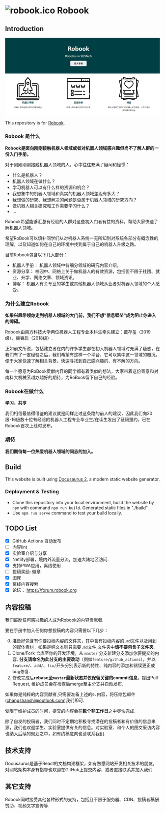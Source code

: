 # ![robook.ico](./static/img/favicon.ico) Robook



## Introduction

![robook_home](./static/img/robook_home.png)

This repository is for [Robook](https://robook.org).

### Robook 是什么

**Robook是面向刚刚接触机器人领域或者对机器人领域感兴趣但尚不了解人群的一份入门手册。**

对于刚刚刚刚接触机器人领域的人，心中往往充满了疑问和憧憬：
- 什么是机器人？
- 机器人领域在做什么？
- 学习机器人可以有什么样的资源和机会？
- 我想象中的机器人领域和真实的机器人领域差距有多大？
- 我想做的研究、我想解决的问题是否属于机器人领域的研究方向？
- 做机器人相关研究和工作需要学习什么？
- ...

Robook希望能够汇总有经验的人群对这些初入门者有益的资料，帮助大家快速了解机器人领域。

希望RoBook可以填补同学们从对机器人系统一无所知到对系统各部分有概念性的理解，以及知道如何在自己的环境中找到属于自己的机器人升级之路。

目前Robook包含以下几大部分：
- 机器人手册： 机器人领域中各细分领域的研究内容介绍。
- 资源分享： 校园中、网络上关于做机器人的有效资源，包括但不限于社团、就业、升学、网络文章、领域资讯。
- 博客： 机器人有关专业的学生或其他机器人领域从业者对机器人领域的个人感受。

### 为什么建立Robook

**如果兴趣带领你走到机器人领域的大门前，我们不想"信息壁垒"成为阻止你进入的障碍。**

Robook由南方科技大学两位机器人工程专业本科生牵头建立：戴存玺（2019级），魏锦启（2018级）.

正如前文所说，包括建立者在内的许多学生都在初入机器人领域时充满了疑惑，在我们有了一定经验之后，我们希望有这样一个平台，它可以集中这一领域的概况，便于大家快速了解相关背景，快速寻找到自己感兴趣的、有不解的方向。

每一个愿意为RoBook贡献内容的同学都有着类似的想法，大家带着这份善意和对南科大机械系越办越好的期待，为RoBook留下自己的经验。

### Robook在做什么

**学习、共享**

我们相信最值得借鉴的建议就是同样走过这条路的前人的建议，因此我们向20级-16级数十位有经验的机器人工程专业毕业生/在读生发出了征稿邀约，已在Robook首次上线时发布。

### 期待

**我们期待每一位热爱机器人领域的同志的加入。**

## Build

This website is built using [Docusaurus 2](https://docusaurus.io/), a modern static website generator.


### Deployment & Testing

- Clone this repository into your local environment, build the website by `npm` with command `npm run build`. Generated static files in "./build".
- Use `npm run serve` command to test your build locally.


## TODO List

- [x] GitHub Actions 自动发布
- [ ] 内容lint
- [x] 实验室介绍与分享
- [x] Netlify部署，境内外流量分流，加速大陆地区访问.
- [x] 支持PWA应用，离线使用
- [ ] 投稿奖励: 徽章
- [x] 图床
- [x] 离线内容搜索
- [x] 论坛： https://forum.robook.org

## 内容投稿

我们鼓励任何感兴趣的人成为Robook的内容贡献者.

要在手册中加入任何你想投稿的内容只需要以下几步：

0. 准备好包含有你要投稿内容的文件夹，其中含有投稿内容的`.md`文件以及用到的媒体素材，如果是纯文本则只需要`.md`文件,文件夹中**请不要包含子文件夹**.
0. Clone/Fork 仓库至你的开发环境，从 `master` 分支新建分支添加你要提交的内容. **分支请命名为此分支的主要改动**（例如`feature/github_actions`），并以`feature/`、`add/`、`fix/`开头分别表示新的特性、纯内容的添加和错误更正或bug修复.
0. 修改完成后**rebase至`master`最新状态并仅保留关键的commit信息**，提出Pull Request, 维护成员会在检查后merge至主分支并自动发布.

如果你是纯粹的内容贡献者,只需要准备上述的`0.`内容，将压缩包邮件(changshanshi@outlook.com)我们即可.

受限于维护成员的时间，提交的内容会在**数个非工作日**之中尽快完成.

除了自发的投稿者，我们同时不定期地积极寻找潜在的投稿者和有价值的信息来源，我们也欢迎学生、实验室提供有关的信息。对实验室、和个人的图文采访内容也纳入后续的规划之中，如有约稿意向也请联系我们.

## 技术支持

Docusaurus是基于React的文档构建框架，如有熟悉网站开发相关技术的朋友，对网站架构本身有指导也欢迎在GitHub上提交内容，或者直接联系并加入我们.

## 其它支持

Robook同时接受其他各种形式的支持，包括且不限于服务器、CDN、投稿者稿酬赞助、视频文字宣传等.

